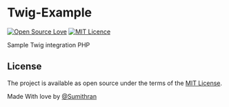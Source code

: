 # Twig-Example 
[![Open Source Love](https://badges.frapsoft.com/os/v1/open-source.png?v=103)](https://github.com/ellerbrock/open-source-badges/) [![MIT Licence](https://badges.frapsoft.com/os/mit/mit.png?v=103)](https://opensource.org/licenses/mit-license.php)

Sample Twig integration PHP

## License

The project is available as open source under the terms of the [MIT License](https://opensource.org/licenses/MIT).

Made With love by [@Sumithran](sumithran.netlify.com)
